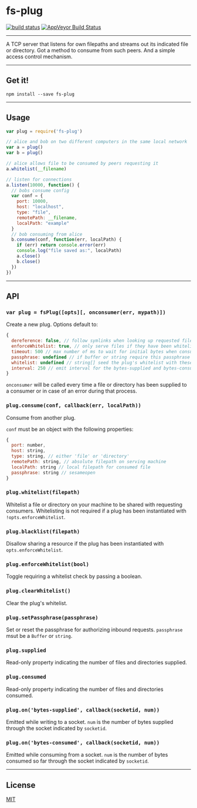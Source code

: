# fs-plug

[![build status](http://img.shields.io/travis/chiefbiiko/fs-plug.svg?style=flat)](http://travis-ci.org/chiefbiiko/fs-plug) [![AppVeyor Build Status](https://ci.appveyor.com/api/projects/status/github/chiefbiiko/fs-plug?branch=master&svg=true)](https://ci.appveyor.com/project/chiefbiiko/fs-plug)

***

A TCP server that listens for own filepaths and streams out its indicated file or directory. Got a method to consume from such peers. And a simple access control mechanism.

***

## Get it!

```
npm install --save fs-plug
```

***

## Usage

``` js
var plug = require('fs-plug')

// alice and bob on two different computers in the same local network
var a = plug()
var b = plug()

// alice allows file to be consumed by peers requesting it
a.whitelist(__filename)

// listen for connections
a.listen(10000, function() {
  // bobs consume config
  var conf = {
    port: 10000,
    host: "localhost",
    type: "file",
    remotePath: __filename,
    localPath: "example"
  }
  // bob consuming from alice
  b.consume(conf, function(err, localPath) {
    if (err) return console.error(err)
    console.log("file saved as:", localPath)
    a.close()
    b.close()
  })
})
```

***

## API

### `var plug = fsPlug([opts][, onconsumer(err, mypath)])`

Create a new plug. Options default to:

``` js
{
  dereference: false, // follow symlinks when looking up requested files?
  enforceWhitelist: true, // only serve files if they have been whitelisted before?
  timeout: 500 // max number of ms to wait for initial bytes when consuming
  passphrase: undefined // if buffer or string require this passphrase for every request
  whitelist: undefined // string[] seed the plug's whitelist with these file paths
  interval: 250 // emit interval for the bytes-supplied and bytes-consumed events
}
```

`onconsumer` will be called every time a file or directory has been supplied to a consumer or in case of an error during that process.

### `plug.consume(conf, callback(err, localPath))`

Consume from another plug.

`conf` must be an object with the following properties:

``` js
{
  port: number,
  host: string,
  type: string, // either 'file' or 'directory'
  remotePath: string, // absolute filepath on serving machine
  localPath: string // local filepath for consumed file
  passphrase: string // sesameopen
}
```

### `plug.whitelist(filepath)`

Whitelist a file or directory on your machine to be shared with requesting consumers. Whitelisting is not required if a plug has been instantiated with `!opts.enforceWhitelist`.

### `plug.blacklist(filepath)`

Disallow sharing a resource if the plug has been instantiated with `opts.enforceWhitelist`.

### `plug.enforceWhitelist(bool)`

Toggle requiring a whitelist check by passing a boolean.

### `plug.clearWhitelist()`

Clear the plug's whitelist.

### `plug.setPassphrase(passphrase)`

Set or reset the passphrase for authorizing inbound requests. `passphrase` msut be a `Buffer` or `string`.

### `plug.supplied`

Read-only property indicating the number of files and directories supplied.

### `plug.consumed`

Read-only property indicating the number of files and directories consumed.

### `plug.on('bytes-supplied', callback(socketid, num))`

Emitted while writing to a socket. `num` is the number of bytes supplied through the socket indicated by `socketid`.

### `plug.on('bytes-consumed', callback(socketid, num))`

Emitted while consuming from a socket. `num` is the number of bytes consumed so far through the socket indicated by `socketid`.

***

## License

[MIT](./license.md)
